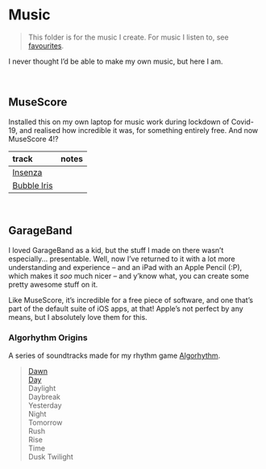 # Music

> This folder is for the music I create. For music I listen to, see [favourites](../~lists/favourites/music.md).

I never thought I’d be able to make my own music, but here I am.


<br>


## MuseScore
Installed this on my own laptop for music work during lockdown of Covid-19, and realised how incredible it was, for something entirely free. And now MuseScore 4!?

| track | notes |
| :---- | :---- |
| [Insenza](tracks/Insenza.mp3) | |
| [Bubble Iris](tracks/Bubble%20Iris.mp3) | |


<br>


## GarageBand
I loved GarageBand as a kid, but the stuff I made on there wasn’t especially... presentable. Well, now I’ve returned to it with a lot more understanding and experience – and an iPad with an Apple Pencil (:P), which makes it *soo* much nicer – and y’know what, you can create some pretty awesome stuff on it.

Like MuseScore, it’s incredible for a free piece of software, and one that’s part of the default suite of iOS apps, at that! Apple’s not perfect by any means, but I absolutely love them for this.

### Algorhythm Origins
A series of soundtracks made for my rhythm game [Algorhythm](https://github.com/Sup2point0/Algorhythm).

> [Dawn](tracks/Algorhythm%20Origins/Dawn.m4a)  
> [Day](tracks/Algorhythm%20Origins/Day.m4a)  
> Daylight  
> Daybreak  
> Yesterday  
> Night  
> Tomorrow  
> Rush  
> Rise  
> Time  
> Dusk
> Twilight  
